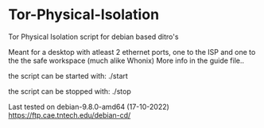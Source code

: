 # Tor-Physical-Isolation
Tor Physical Isolation script for debian based ditro's

Meant for a desktop with atleast 2 ethernet ports, one to the ISP and one to the the safe workspace (much alike Whonix)
More info in the guide file..

the script can be started with: ./start

the script can be stopped with: ./stop

Last tested on debian-9.8.0-amd64 (17-10-2022)
https://ftp.cae.tntech.edu/debian-cd/
